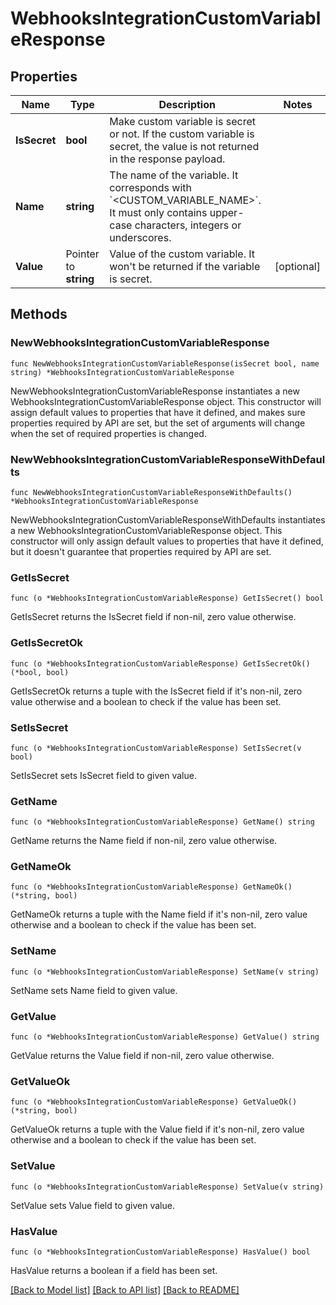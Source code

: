 # WebhooksIntegrationCustomVariableResponse

## Properties

Name | Type | Description | Notes
---- | ---- | ----------- | ------
**IsSecret** | **bool** | Make custom variable is secret or not. If the custom variable is secret, the value is not returned in the response payload. | 
**Name** | **string** | The name of the variable. It corresponds with &#x60;&lt;CUSTOM_VARIABLE_NAME&gt;&#x60;. It must only contains upper-case characters, integers or underscores. | 
**Value** | Pointer to **string** | Value of the custom variable. It won&#39;t be returned if the variable is secret. | [optional] 

## Methods

### NewWebhooksIntegrationCustomVariableResponse

`func NewWebhooksIntegrationCustomVariableResponse(isSecret bool, name string) *WebhooksIntegrationCustomVariableResponse`

NewWebhooksIntegrationCustomVariableResponse instantiates a new WebhooksIntegrationCustomVariableResponse object.
This constructor will assign default values to properties that have it defined,
and makes sure properties required by API are set, but the set of arguments
will change when the set of required properties is changed.

### NewWebhooksIntegrationCustomVariableResponseWithDefaults

`func NewWebhooksIntegrationCustomVariableResponseWithDefaults() *WebhooksIntegrationCustomVariableResponse`

NewWebhooksIntegrationCustomVariableResponseWithDefaults instantiates a new WebhooksIntegrationCustomVariableResponse object.
This constructor will only assign default values to properties that have it defined,
but it doesn't guarantee that properties required by API are set.

### GetIsSecret

`func (o *WebhooksIntegrationCustomVariableResponse) GetIsSecret() bool`

GetIsSecret returns the IsSecret field if non-nil, zero value otherwise.

### GetIsSecretOk

`func (o *WebhooksIntegrationCustomVariableResponse) GetIsSecretOk() (*bool, bool)`

GetIsSecretOk returns a tuple with the IsSecret field if it's non-nil, zero value otherwise
and a boolean to check if the value has been set.

### SetIsSecret

`func (o *WebhooksIntegrationCustomVariableResponse) SetIsSecret(v bool)`

SetIsSecret sets IsSecret field to given value.


### GetName

`func (o *WebhooksIntegrationCustomVariableResponse) GetName() string`

GetName returns the Name field if non-nil, zero value otherwise.

### GetNameOk

`func (o *WebhooksIntegrationCustomVariableResponse) GetNameOk() (*string, bool)`

GetNameOk returns a tuple with the Name field if it's non-nil, zero value otherwise
and a boolean to check if the value has been set.

### SetName

`func (o *WebhooksIntegrationCustomVariableResponse) SetName(v string)`

SetName sets Name field to given value.


### GetValue

`func (o *WebhooksIntegrationCustomVariableResponse) GetValue() string`

GetValue returns the Value field if non-nil, zero value otherwise.

### GetValueOk

`func (o *WebhooksIntegrationCustomVariableResponse) GetValueOk() (*string, bool)`

GetValueOk returns a tuple with the Value field if it's non-nil, zero value otherwise
and a boolean to check if the value has been set.

### SetValue

`func (o *WebhooksIntegrationCustomVariableResponse) SetValue(v string)`

SetValue sets Value field to given value.

### HasValue

`func (o *WebhooksIntegrationCustomVariableResponse) HasValue() bool`

HasValue returns a boolean if a field has been set.


[[Back to Model list]](../README.md#documentation-for-models) [[Back to API list]](../README.md#documentation-for-api-endpoints) [[Back to README]](../README.md)


